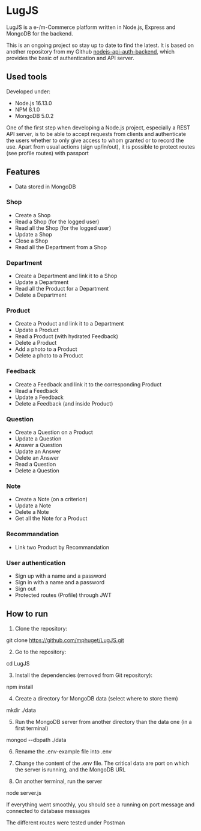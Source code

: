 # LugJS

LugJS is a e-/m-Commerce platform written in Node.js, Express and MongoDB for the backend.

This is an ongoing project so stay up to date to find the latest. It is based on another repository
from my Github [nodejs-api-auth-backend](https://github.com/mphuget/nodejs-api-auth-backend.git), which 
provides the basic of authentication and API server.

## Used tools

Developed under:
- Node.js 16.13.0
- NPM 8.1.0
- MongoDB 5.0.2

One of the first step when developing a Node.js project, especially a REST API server, is to be able to accept
requests from clients and authenticate the users whether to only give access to whom granted or to record the use.
Apart from usual actions (sign up/in/out), it is possible to protect routes (see profile routes) with passport

## Features

- Data stored in MongoDB

### Shop

- Create a Shop
- Read a Shop (for the logged user)
- Read all the Shop (for the logged user)
- Update a Shop
- Close a Shop
- Read all the Department from a Shop

### Department

- Create a Department and link it to a Shop
- Update a Department
- Read all the Product for a Department
- Delete a Department


### Product

- Create a Product and link it to a Department
- Update a Product
- Read a Product (with hydrated Feedback)
- Delete a Product
- Add a photo to a Product
- Delete a photo to a Product

### Feedback

- Create a Feedback and link it to the corresponding Product
- Read a Feedback
- Update a Feedback
- Delete a Feedback (and inside Product)

### Question

- Create a Question on a Product
- Update a Question 
- Answer a Question
- Update an Answer
- Delete an Answer
- Read a Question
- Delete a Question

### Note

- Create a Note (on a criterion)
- Update a Note
- Delete a Note
- Get all the Note for a Product

### Recommandation

- Link two Product by Recommandation

### User authentication 

- Sign up with a name and a password
- Sign in with a name and a password
- Sign out
- Protected routes (Profile) through JWT

## How to run

1. Clone the repository:

git clone https://github.com/mphuget/LugJS.git

2. Go to the repository:

cd LugJS

3. Install the dependencies (removed from Git repository):

npm install

4. Create a directory for MongoDB data (select where to store them)

mkdir ./data

5. Run the MongoDB server from another directory than the data one (in a first terminal)

mongod --dbpath ./data

6. Rename the .env-example file into .env

7. Change the content of the .env file. The critical data are port on which the server is
running, and the MongoDB URL

8. On another terminal, run the server

node server.js

If everything went smoothly, you should see a running on port message and connected to database messages

The different routes were tested under Postman

